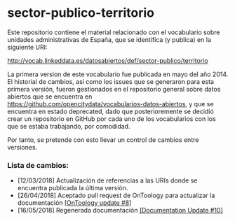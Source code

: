 # sector-publico-territorio
Este repositorio contiene el material relacionado con el vocabulario sobre unidades administrativas de España, que se identifica (y publica) en la siguiente URI: 

http://vocab.linkeddata.es/datosabiertos/def/sector-publico/territorio

La primera version de este vocabulario fue publicada en mayo del año 2014. El historial de cambios, así como los issues que se generaron para esta primera versión, fueron gestionados en el repositorio general sobre datos abiertos que se encuentra en https://github.com/opencitydata/vocabularios-datos-abiertos, y que se encuentra en estado deprecated, dado que posterioremente se decidió crear un repositorio en GitHub por cada uno de los vocabularios con los que se estaba trabajando, por comodidad.

Por tanto, se pretende con esto llevar un control de cambios entre versiones.

### Lista de cambios:
* [12/03/2018] Actualización de referencias a las URIs donde se encuentra publicada la última versión.
* [26/04/2018] Aceptado pull request de OnToology para actualizar la documentación [[OnToology update #8](https://github.com/opencitydata/sector-publico-territorio/pull/8)]
* [16/05/2018] Regenerada documentación [[Documentation Update #10]](https://github.com/opencitydata/sector-publico-territorio/pull/10)
